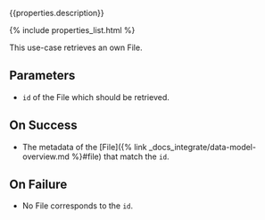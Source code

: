 {{properties.description}}

{% include properties_list.html %}

This use-case retrieves an own File.

## Parameters

- `id` of the File which should be retrieved.

## On Success

- The metadata of the [File]({% link _docs_integrate/data-model-overview.md %}#file) that match the `id`.

## On Failure

- No File corresponds to the `id`.
